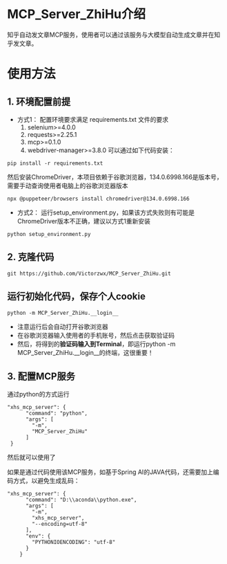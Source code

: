 # MCP_Server_ZhiHu介绍
知乎自动发文章MCP服务，使用者可以通过该服务与大模型自动生成文章并在知乎发文章。

# 使用方法

## 1. 环境配置前提
- 方式1：
配置环境要求满足 requirements.txt 文件的要求
  1. selenium>=4.0.0
  2. requests>=2.25.1
  3. mcp>=0.1.0
  4. webdriver-manager>=3.8.0
可以通过如下代码安装：
```
pip install -r requirements.txt
```
然后安装ChromeDriver，本项目依赖于谷歌浏览器，134.0.6998.166是版本号，需要手动查询使用者电脑上的谷歌浏览器版本
```
npx @puppeteer/browsers install chromedriver@134.0.6998.166
```
- 方式2：
运行setup_environment.py，如果该方式失败则有可能是ChromeDriver版本不正确，建议以方式1重新安装
```
python setup_environment.py
```
## 2. 克隆代码

```
git https://github.com/Victorzwx/MCP_Server_ZhiHu.git
```
## 运行初始化代码，保存个人cookie

```
python -m MCP_Server_ZhiHu.__login__
```
- 注意运行后会自动打开谷歌浏览器
- 在谷歌浏览器输入使用者的手机账号，然后点击获取验证码
- 然后，将得到的**验证码输入到Terminal**，即运行python -m MCP_Server_ZhiHu.__login__的终端，这很重要！

## 3. 配置MCP服务
通过python的方式运行
```
"xhs_mcp_server": {
      "command": "python",
      "args": [
        "-m",
        "MCP_Server_ZhiHu"
      ]
 }
```
然后就可以使用了

如果是通过代码使用该MCP服务，如基于Spring AI的JAVA代码，还需要加上编码方式，以避免生成乱码：
```
"xhs_mcp_server": {
      "command": "D:\\aconda\\python.exe",
      "args": [
        "-m",
        "xhs_mcp_server",
        "--encoding=utf-8"
      ],
      "env": {
        "PYTHONIOENCODING": "utf-8"
      }
    }
```
